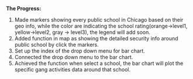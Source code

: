 
**The Progress:**

1. Made markers showing every public school in Chicago based on their geo info, while the color 
are indicating the school rating(orange->level1, yellow->level2, gray -> level3), the
legend will add soon.
2. Added function in map as showing the detailed security info around public school
 by click the markers.
3. Set up the index of the drop down menu for bar chart.
4. Connected the drop down menu to the bar chart.
5. Achieved the function when select a school, the bar chart will plot the specific gang
activities data around that school.




